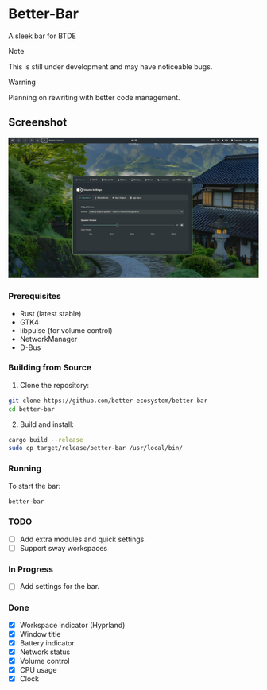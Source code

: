 # Better-Bar


A sleek bar for BTDE

> [!NOTE]  
> This is still under development and may have noticeable bugs.


> [!WARNING]
> Planning on rewriting with better code management.

## Screenshot

![Better bar preview](./.github/screenshot.png)

### Prerequisites

- Rust (latest stable)
- GTK4
- libpulse (for volume control)
- NetworkManager
- D-Bus


### Building from Source

1. Clone the repository:

```bash
git clone https://github.com/better-ecosystem/better-bar
cd better-bar
```

2. Build and install:

```bash
cargo build --release
sudo cp target/release/better-bar /usr/local/bin/
```

### Running

To start the bar:

```bash
better-bar
```

### TODO

- [ ] Add extra modules and quick settings.
- [ ] Support sway workspaces

### In Progress

- [ ] Add settings for the bar.


### Done

- [x] Workspace indicator (Hyprland)
- [x] Window title
- [x] Battery indicator
- [x] Network status
- [x] Volume control
- [x] CPU usage
- [x] Clock
